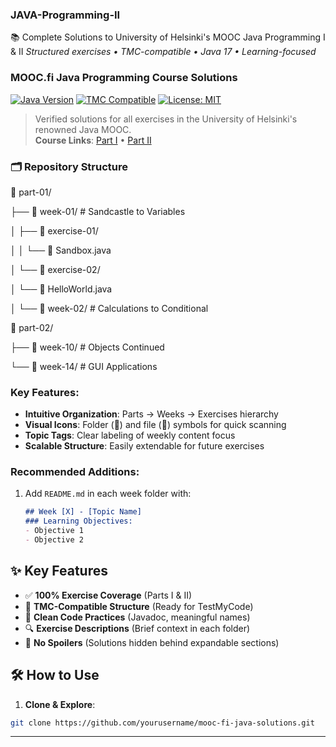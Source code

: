 ### JAVA-Programming-II
📚 Complete Solutions to University of Helsinki's MOOC Java Programming I &amp; II *Structured exercises • TMC-compatible • Java 17 • Learning-focused*
### MOOC.fi Java Programming Course Solutions

[![Java Version](https://img.shields.io/badge/Java-17%2B-007396?logo=java)](https://java-programming.mooc.fi/)
[![TMC Compatible](https://img.shields.io/badge/TestMyCode-TMC_Ready-blueviolet)](https://tmc.mooc.fi/)
[![License: MIT](https://img.shields.io/badge/License-MIT-yellow.svg)](LICENSE)

> Verified solutions for all exercises in the University of Helsinki's renowned Java MOOC.  
> **Course Links**: [Part I](https://java-programming.mooc.fi/) • [Part II](https://java-programming.mooc.fi/part-2)

### 🗂️ Repository Structure
📁 part-01/

├── 📁 week-01/ # Sandcastle to Variables

│ ├── 📁 exercise-01/

│ │ └── 📄 Sandbox.java

│ └── 📁 exercise-02/

│ └── 📄 HelloWorld.java

│
└── 📁 week-02/ # Calculations to Conditional

📁 part-02/

├── 📁 week-10/ # Objects Continued

└── 📁 week-14/ # GUI Applications

### Key Features:
- **Intuitive Organization**: Parts → Weeks → Exercises hierarchy
- **Visual Icons**: Folder (📁) and file (📄) symbols for quick scanning
- **Topic Tags**: Clear labeling of weekly content focus
- **Scalable Structure**: Easily extendable for future exercises

### Recommended Additions:
1. Add `README.md` in each week folder with:
   ```markdown
   ## Week [X] - [Topic Name]
   ### Learning Objectives:
   - Objective 1
   - Objective 2

## ✨ Key Features
- ✅ **100% Exercise Coverage** (Parts I & II)
- 🧪 **TMC-Compatible Structure** (Ready for TestMyCode)
- 📝 **Clean Code Practices** (Javadoc, meaningful names)
- 🔍 **Exercise Descriptions** (Brief context in each folder)
- 🚫 **No Spoilers** (Solutions hidden behind expandable sections)

## 🛠️ How to Use
1. **Clone & Explore**:
```bash
git clone https://github.com/yourusername/mooc-fi-java-solutions.git
```

---

